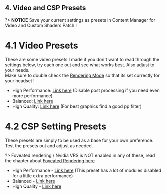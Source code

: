 ## 4. Video and CSP Presets
?> **NOTICE** Save your current settings as presets in Content Manager for Video and Custom Shaders Patch !

# 4.1 Video Presets
These are some video presets I made if you don't want to read through the settings below, try each one out and see what works best. Also adjust to your needs.  
Make sure to double check the <ins>Rendering Mode</ins> so that its set correctly for your headset !  

- High Performance: [Link here](https://acstuff.club/s/lW4B) (Disable post processing if you need even more performance)  
- Balanced: [Link here](https://acstuff.club/s/oFw)
- High Quality: [Link here](https://acstuff.club/s/hPvJ) (For best graphics find a good pp filter)

# 4.2 CSP Setting Presets
These presets are simply to be used as a base for your own preference. Test the presets out and adjust as needed.  

?> Foveated rendering / Nvidia VRS is NOT enabled in any of these, read the chapter about [Foveated Rendering here](foveated-rendering)  

- High Performance - [Link here](https://acstuff.club/s/MbOb) (This preset has a lot of modules disabled for a little extra performance)  
- Balanced - [Link here](https://acstuff.club/s/l1xe)  
- High Quality - [Link here](https://acstuff.club/s/fi4I)  
